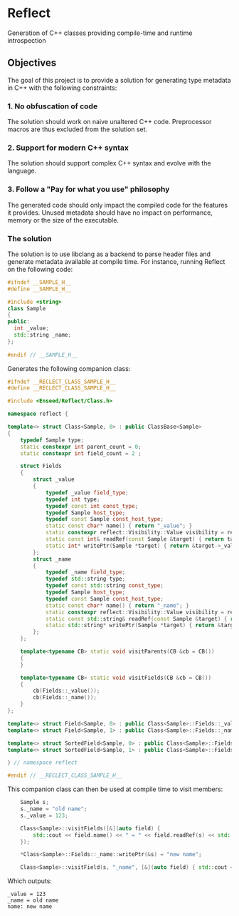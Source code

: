 # Reflect
Generation of C++ classes providing compile-time and runtime introspection

## Objectives

The goal of this project is to provide a solution for generating type metadata in C++ with the following constraints:

### 1. No obfuscation of code

The solution should work on naive unaltered C++ code.  Preprocessor macros are thus excluded from the solution set.

### 2. Support for modern C++ syntax

The solution should support complex C++ syntax and evolve with the language.

### 3. Follow a "Pay for what you use" philosophy

The generated code should only impact the compiled code for the features it provides.  Unused metadata should have no impact on performance, memory or the size of the executable.

### The solution

The solution is to use libclang as a backend to parse header files and generate metadata available at compile time. For instance, running Reflect on the following code:
```c++
#ifndef __SAMPLE_H__
#define __SAMPLE_H__

#include <string>
class Sample
{
public:
  int _value;
  std::string _name;
};
  
#endif // __SAMPLE_H__
```

Generates the following companion class:

```c++
#ifndef __RECLECT_CLASS_SAMPLE_H__
#define __RECLECT_CLASS_SAMPLE_H__

#include <Enseed/Reflect/Class.h>

namespace reflect {

template<> struct Class<Sample, 0> : public ClassBase<Sample>
{
	typedef Sample type;
	static constexpr int parent_count = 0;
	static constexpr int field_count = 2 ;

	struct Fields
	{
		struct _value
		{
			typedef _value field_type;
			typedef int type;
			typedef const int const_type;
			typedef Sample host_type;
			typedef const Sample const_host_type;
			static const char* name() { return "_value"; }
			static constexpr reflect::Visibility::Value visibility = reflect::Visibility::PUBLIC;
			static const int& readRef(const Sample &target) { return target._value; }
			static int* writePtr(Sample *target) { return &target->_value; }
		};
		struct _name
		{
			typedef _name field_type;
			typedef std::string type;
			typedef const std::string const_type;
			typedef Sample host_type;
			typedef const Sample const_host_type;
			static const char* name() { return "_name"; }
			static constexpr reflect::Visibility::Value visibility = reflect::Visibility::PUBLIC;
			static const std::string& readRef(const Sample &target) { return target._name; }
			static std::string* writePtr(Sample *target) { return &target->_name; }
		};
	};

	template<typename CB> static void visitParents(CB &cb = CB())
	{
	}

	template<typename CB> static void visitFields(CB &cb = CB())
	{
		cb(Fields::_value());
		cb(Fields::_name());
	}
};

template<> struct Field<Sample, 0> : public Class<Sample>::Fields::_value{};
template<> struct Field<Sample, 1> : public Class<Sample>::Fields::_name{};

template<> struct SortedField<Sample, 0> : public Class<Sample>::Fields::_name{};
template<> struct SortedField<Sample, 1> : public Class<Sample>::Fields::_value{};

} // namespace reflect

#endif // __RECLECT_CLASS_SAMPLE_H__
```

This companion class can then be used at compile time to visit members:

```c++
	Sample s;
	s._name = "old name";
	s._value = 123;

	Class<Sample>::visitFields([&](auto field) { 
		std::cout << field.name() << " = " << field.readRef(s) << std::endl;
	});

	*Class<Sample>::Fields::_name::writePtr(&s) = "new name";

	Class<Sample>::visitField(s, "_name", [&](auto field) { std::cout << "name: " << field << std::endl; });
```

Which outputs:

```
_value = 123
_name = old name
name: new name
```
